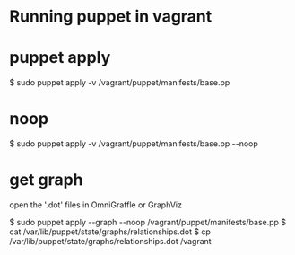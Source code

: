 Running puppet in vagrant
=========================

# puppet apply
$ sudo puppet apply -v /vagrant/puppet/manifests/base.pp 

# noop
$ sudo puppet apply -v /vagrant/puppet/manifests/base.pp --noop

# get graph
open the '.dot' files in OmniGraffle or GraphViz

$ sudo puppet apply --graph --noop /vagrant/puppet/manifests/base.pp
$ cat /var/lib/puppet/state/graphs/relationships.dot
$ cp  /var/lib/puppet/state/graphs/relationships.dot /vagrant

